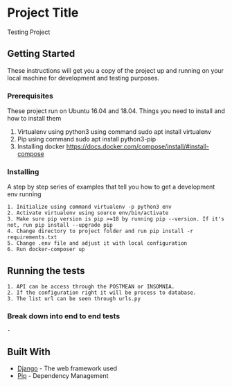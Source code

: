 # Project Title

Testing Project

## Getting Started

These instructions will get you a copy of the project up and running on your local machine for development and testing purposes.

### Prerequisites

These project run on Ubuntu 16.04 and 18.04. Things you need to install and how to install them

1. Virtualenv using python3 using command sudo apt install virtualenv
2. Pip using command sudo apt install python3-pip
3. Installing docker https://docs.docker.com/compose/install/#install-compose 

### Installing

A step by step series of examples that tell you how to get a development env running

```
1. Initialize using command virtualenv -p python3 env
2. Activate virtualenv using source env/bin/activate
3. Make sure pip version is pip >=18 by running pip --version. If it's not, run pip install --upgrade pip
4. Change directory to project folder and run pip install -r requirements.txt
5. Change .env file and adjust it with local configuration
6. Run docker-composer up

```

## Running the tests

```
1. API can be access through the POSTMEAN or INSOMNIA.
2. If the configuration right it will be process to database.
3. The list url can be seen through urls.py

```

### Break down into end to end tests

```
-
```

## Built With

* [Django](https://docs.djangoproject.com/en/2.1/) - The web framework used
* [Pip](https://pypi.org/project/Django/) - Dependency Management
